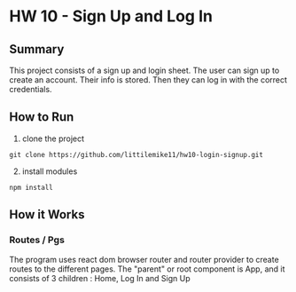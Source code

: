 # HW 10 - Sign Up and Log In

## Summary

This project consists of a sign up and login sheet. The user can sign up to create an account. Their info is stored. Then they can log in with the correct credentials.

## How to Run

1. clone the project

```
git clone https://github.com/littilemike11/hw10-login-signup.git
```

2. install modules

```
npm install
```

## How it Works

### Routes / Pgs

The program uses react dom browser router and router provider to create routes to the different pages. The "parent" or root component is App, and it consists of 3 children : Home, Log In and Sign Up
